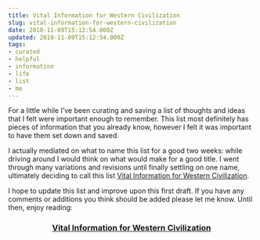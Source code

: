 ```yaml
---
title: Vital Information for Western Civilization
slug: vital-information-for-western-civilization
date: 2010-11-09T15:12:54.000Z
updated: 2010-11-09T15:12:54.000Z
tags:
- curated
- helpful
- information
- life
- list
- me
---
```


For a little while I’ve been curating and saving a list of thoughts and ideas that I felt were important enough to remember.  This list most definitely has pieces of information that you already know, however I felt it was important to have them set down and saved.

I actually mediated on what to name this list for a good two weeks:  while driving around I would think on what would make for a good title.  I went through many variations and revisions until finally settling on one name, ultimately deciding to call this list <a href="http://blog.harrywolff.com/vital-information-for-western-civilization/">Vital Information for Western Civilization</a>.

I hope to update this list and improve upon this first draft.  If you have any comments or additions you think should be added please let me know.  Until then, enjoy reading:
<h3 style="text-align:center;"><a href="http://blog.harrywolff.com/vital-information-for-western-civilization/">Vital Information for Western Civilization</a></h3>
